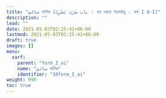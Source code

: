 ```yaml
---
title: "سالم সালিম [باب ضَرَبَ يَضْرِبُ । বাব দরাবা ইয়াদরিবু । ফর্ম I A-I]"
description: ""
lead: ""
date: 2021-05-03T02:25:41+06:00
lastmod: 2021-05-03T02:25:41+06:00
draft: true
images: []
menu: 
  sarf:
    parent: "form_I_ai"
    name: "سالم সালিম"
    identifier: "10form_I_ai"
weight: 999
toc: true
---
```



